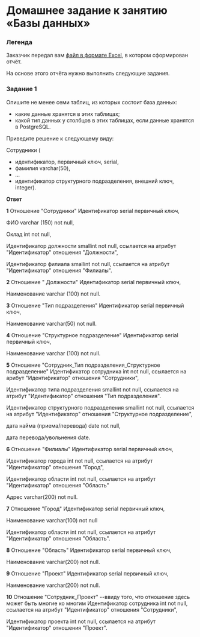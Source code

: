 # Домашнее задание к занятию «Базы данных»


### Легенда

Заказчик передал вам [файл в формате Excel](https://github.com/netology-code/sdb-homeworks/blob/main/resources/hw-12-1.xlsx), в котором сформирован отчёт. 

На основе этого отчёта нужно выполнить следующие задания.

### Задание 1

Опишите не менее семи таблиц, из которых состоит база данных:

- какие данные хранятся в этих таблицах;
- какой тип данных у столбцов в этих таблицах, если данные хранятся в PostgreSQL.

Приведите решение к следующему виду:

Сотрудники (

- идентификатор, первичный ключ, serial,
- фамилия varchar(50),
- ...
- идентификатор структурного подразделения, внешний ключ, integer).


**Ответ**

**1** Отношение "Сотрудники" 
Идентификатор serial первичный ключ,

ФИО varchar (150) not null,

Оклад int not null,

Идентификатор должности smallint not null, ссылается на атрибут "Идентификатор" отношения "Должности",

Идентификатор филиала smallint not null, ссылается на атрибут "Идентификатор" отношения "Филиалы".


**2** Отношение " Должности"
Идентификатор serial первичный ключ,

Наименование varchar (100) not null.


**3** Отношение "Тип подразделения"
Идентификатор serial первичный ключ,

Наименование varchar(50) not null.

**4** Отношение "Структурное подразделение"
Идентификатор serial первичный ключ, 

Наименование varchar (100) not null.

**5** Отношение "Сотрудник_Тип подразделения_Структурное подразделение"
Идентификатор сотрудника int not null, ссылается на арибут "Идентификатор" отношения "Сотрудники",

Идентификатор типа подразделения smallint not null, ссылается на атрибут "Идентификатор" отношения "Тип подразделения".

Идентификатор структурного подразделения smallint not null, ссылается на атрибут "Идентификатор" отношения "Структурное подразделение",

дата найма (приема/перевода) date not null,

дата перевода/увольнения date.

**6** Отношение "Филиалы"
Идентификатор serial первичный ключ, 

Идентификатор города int not null, ссылается на атрибут "Идентификатор" отношения "Город",

Идентификатор области int not null, ссылается на атрибут "Идентификатор" отношения "Область"

Адрес varchar(200) not null.


**7** Отношение "Город"
Идентификатор serial первичный ключ, 

Наименование varchar(100) not null

Идентификатор области int not null, ссылается на атрибут "Идентификатор" отношения "Область".

**8** Отношение "Область" 
Идентификатор serial первичный ключ, 

Наименование varchar(200) not null.

 **9** Отношение "Проект"
Идентификатор serial первичный ключ, 

Наименование varchar(200) not null.

**10** Отношение "Сотрудник_Проект"  --ввиду того, что отношение здесь может быть многие ко многим
Идентификатор сотрудника int not null, ссылается на атрибут "Идентификатор" отношения "Сотрудники",

Идентификатор проекта int not null, ссылается на атрибут "Идентификатор" отношения "Проект".
